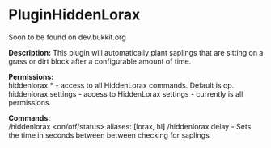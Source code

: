 # PluginHiddenLorax  
  
Soon to be found on dev.bukkit.org  

**Description:**
This plugin will automatically plant saplings that are sitting on a grass or dirt block after a configurable amount of time.

**Permissions:**  
hiddenlorax.* - access to all HiddenLorax commands. Default is op.  
hiddenlorax.settings - access to HiddenLorax settings - currently is all permissions.  

**Commands:**  
/hiddenlorax <on/off/status> aliases: [lorax, hl]
/hiddenlorax delay <seconds> - Sets the time in seconds between between checking for saplings
